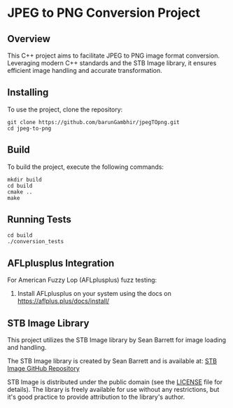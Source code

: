 # JPEG to PNG Conversion Project

## Overview
This C++ project aims to facilitate JPEG to PNG image format conversion. Leveraging modern C++ standards and the STB Image library, it ensures efficient image handling and accurate transformation.

## Installing
To use the project, clone the repository:

    git clone https://github.com/barunGambhir/jpegTOpng.git
    cd jpeg-to-png

## Build
To build the project, execute the following commands:

    mkdir build
    cd build
    cmake ..
    make
    
    

## Running Tests

    cd build
    ./conversion_tests



## AFLplusplus Integration
For American Fuzzy Lop (AFLplusplus) fuzz testing:

1. Install AFLplusplus on your system using the docs on https://aflplus.plus/docs/install/


## STB Image Library

This project utilizes the STB Image library by Sean Barrett for image loading and handling.

The STB Image library is created by Sean Barrett and is available at: [STB Image GitHub Repository](https://github.com/nothings/stb)

STB Image is distributed under the public domain (see the [LICENSE](https://github.com/nothings/stb/blob/master/LICENSE) file for details). The library is freely available for use without any restrictions, but it's good practice to provide attribution to the library's author.
